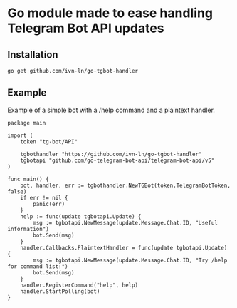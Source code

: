 # Go module made to ease handling Telegram Bot API updates

## Installation
```
go get github.com/ivn-ln/go-tgbot-handler
```


## Example

Example of a simple bot with a /help command and a plaintext handler.

```
package main

import (
	token "tg-bot/API"
	
	tgbothandler "https://github.com/ivn-ln/go-tgbot-handler"
	tgbotapi "github.com/go-telegram-bot-api/telegram-bot-api/v5"
)

func main() {
	bot, handler, err := tgbothandler.NewTGBot(token.TelegramBotToken, false)
	if err != nil {
		panic(err)
	}
	help := func(update tgbotapi.Update) {
		msg := tgbotapi.NewMessage(update.Message.Chat.ID, "Useful information")
		bot.Send(msg)
	}
	handler.Callbacks.PlaintextHandler = func(update tgbotapi.Update) {
		msg := tgbotapi.NewMessage(update.Message.Chat.ID, "Try /help for command list!")
		bot.Send(msg)
	}
	handler.RegisterCommand("help", help)
	handler.StartPolling(bot)
}
```
